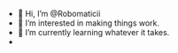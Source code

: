 - 👋 Hi, I’m @Robomaticii
- 👀 I’m interested in making things work.
- 🌱 I’m currently learning whatever it takes.
-

<!---
Robomaticii/Robomaticii is a ✨ special ✨ repository because its `README.md` (this file) appears on your GitHub profile.
You can click the Preview link to take a look at your changes.
--->
